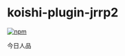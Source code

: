 # koishi-plugin-jrrp2

[![npm](https://img.shields.io/npm/v/koishi-plugin-jrrp2?style=flat-square)](https://www.npmjs.com/package/koishi-plugin-jrrp2)

今日人品
